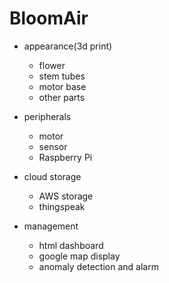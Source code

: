 # BloomAir

- appearance(3d print)
    - flower
    - stem tubes
    - motor base
    - other parts

- peripherals
    - motor
    - sensor
    - Raspberry Pi

- cloud storage
    - AWS storage
    - thingspeak

- management
    - html dashboard
    - google map display
    - anomaly detection and alarm

